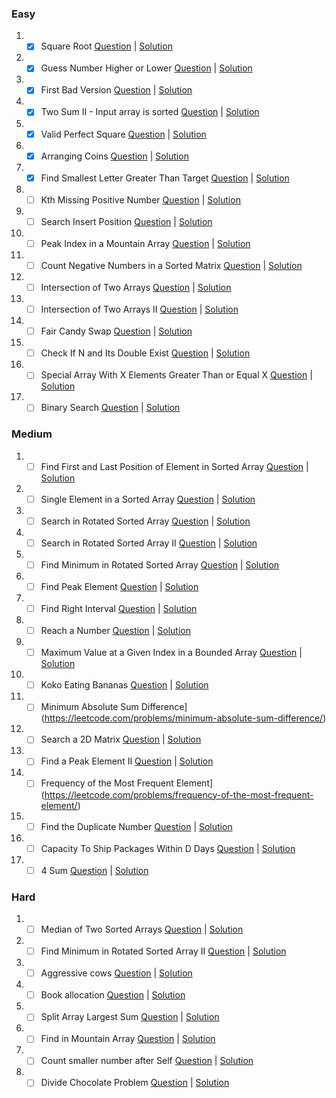 ### Easy

1.
    - [x] Square Root
      [Question](https://leetcode.com/problems/sqrtx/)
      |
      [Solution](./Easy/leetcode69.java)
2.
    - [x] Guess Number Higher or Lower
      [Question](https://leetcode.com/problems/guess-number-higher-or-lower/)
      |
      [Solution](./Easy/leetcode374.java)
3.
    - [x] First Bad Version
      [Question](https://leetcode.com/problems/first-bad-version/)
      |
      [Solution](./Easy/leetcode278.java)
4.
    - [x] Two Sum II - Input array is sorted
      [Question](https://leetcode.com/problems/two-sum-ii-input-array-is-sorted/)
      |
      [Solution](./Easy/leetcode167.java)
5.
    - [x] Valid Perfect Square
      [Question](https://leetcode.com/problems/valid-perfect-square/)
      |
      [Solution](./Easy/leetcode367.java)
6.
    - [x] Arranging Coins
      [Question](https://leetcode.com/problems/arranging-coins/)
      |
      [Solution](./Easy/leetcode441.java)
7.
    - [x] Find Smallest Letter Greater Than Target
      [Question](https://leetcode.com/problems/find-smallest-letter-greater-than-target/)
      |
      [Solution](./Easy/leetcode744.java)
8.
    - [ ] Kth Missing Positive Number
      [Question](https://leetcode.com/problems/kth-missing-positive-number/)
      |
      [Solution](./Easy/leetcode1539.java)
9.
    - [ ] Search Insert Position
      [Question](https://leetcode.com/problems/search-insert-position/)
      |
      [Solution](./Easy/)
10.
    - [ ] Peak Index in a Mountain Array
      [Question](https://leetcode.com/problems/peak-index-in-a-mountain-array/)
      |
      [Solution](./Easy/)
11.
    - [ ] Count Negative Numbers in a Sorted Matrix
      [Question](https://leetcode.com/problems/count-negative-numbers-in-a-sorted-matrix/)
      |
      [Solution](./Easy/)
12.
    - [ ] Intersection of Two Arrays
      [Question](https://leetcode.com/problems/intersection-of-two-arrays/)
      |
      [Solution](./Easy/)
13.
    - [ ] Intersection of Two Arrays II
      [Question](https://leetcode.com/problems/intersection-of-two-arrays-ii/)
      |
      [Solution](./Easy/)
14.
    - [ ] Fair Candy Swap
      [Question](https://leetcode.com/problems/fair-candy-swap/)
      |
      [Solution](./Easy/)
15.
    - [ ] Check If N and Its Double Exist
      [Question](https://leetcode.com/problems/check-if-n-and-its-double-exist/)
      |
      [Solution](./Easy/)
16.
    - [ ] Special Array With X Elements Greater Than or Equal X
      [Question](https://leetcode.com/problems/special-array-with-x-elements-greater-than-or-equal-x/)
      |
      [Solution](./Easy/)
17.
    - [ ] Binary Search
      [Question](https://leetcode.com/problems/binary-search/)
      |
      [Solution](./Easy/)

### Medium

1.
    - [ ] Find First and Last Position of Element in Sorted Array
      [Question](https://leetcode.com/problems/find-first-and-last-position-of-element-in-sorted-array/)
      |
      [Solution](./Medium/)
2.
    - [ ] Single Element in a Sorted Array
      [Question](https://leetcode.com/problems/single-element-in-a-sorted-array/)
      |
      [Solution](./Medium/)
3.
    - [ ] Search in Rotated Sorted Array
      [Question](https://leetcode.com/problems/search-in-rotated-sorted-array/)
      |
      [Solution](./Medium/)
4.
    - [ ] Search in Rotated Sorted Array II
      [Question](https://leetcode.com/problems/search-in-rotated-sorted-array-ii/)
      |
      [Solution](./Medium/)
5.
    - [ ] Find Minimum in Rotated Sorted Array
      [Question](https://leetcode.com/problems/find-minimum-in-rotated-sorted-array/)
      |
      [Solution](./Medium/)
6.
    - [ ] Find Peak Element
      [Question](https://leetcode.com/problems/find-peak-element/)
      |
      [Solution](./Medium/)
7.
    - [ ] Find Right Interval
      [Question](https://leetcode.com/problems/find-right-interval/)
      |
      [Solution](./Medium/)
8.
    - [ ] Reach a Number
      [Question](https://leetcode.com/problems/reach-a-number/)
      |
      [Solution](./Medium/)
9.
    - [ ] Maximum Value at a Given Index in a Bounded Array
      [Question](https://leetcode.com/problems/maximum-value-at-a-given-index-in-a-bounded-array/)
      |
      [Solution](./Medium/)
10.
    - [ ] Koko Eating Bananas
      [Question](https://leetcode.com/problems/koko-eating-bananas/)
      |
      [Solution](./Medium/)
11.
    - [ ] Minimum Absolute Sum Difference](https://leetcode.com/problems/minimum-absolute-sum-difference/)
12.
    - [ ] Search a 2D Matrix
      [Question](https://leetcode.com/problems/search-a-2d-matrix/)
      |
      [Solution](./Medium/)
13.
    - [ ] Find a Peak Element II
      [Question](https://leetcode.com/problems/find-a-peak-element-ii/)
      |
      [Solution](./Medium/)
14.
    - [ ] Frequency of the Most Frequent Element](https://leetcode.com/problems/frequency-of-the-most-frequent-element/)
16.
    - [ ] Find the Duplicate Number
      [Question](https://leetcode.com/problems/find-the-duplicate-number/)
      |
      [Solution](./Medium/)
17.
    - [ ] Capacity To Ship Packages Within D Days
      [Question](https://leetcode.com/problems/capacity-to-ship-packages-within-d-days/)
      |
      [Solution](./Medium/)
18.
    - [ ] 4 Sum
      [Question](https://leetcode.com/problems/4sum/)
      |
      [Solution](./Medium/)

### Hard

1.
    - [ ] Median of Two Sorted Arrays
      [Question](https://leetcode.com/problems/median-of-two-sorted-arrays/)
      |
      [Solution](./Hard/)
2.
    - [ ] Find Minimum in Rotated Sorted Array II
      [Question](https://leetcode.com/problems/find-minimum-in-rotated-sorted-array-ii/)
      |
      [Solution](./Hard/)
3.
    - [ ] Aggressive cows
      [Question](https://www.spoj.com/problems/AGGRCOW/)
      |
      [Solution](./Hard/)
4.
    - [ ] Book allocation
      [Question](https://www.geeksforgeeks.org/allocate-minimum-number-pages/)
      |
      [Solution](./Hard/)
5.
    - [ ] Split Array Largest Sum
      [Question](https://leetcode.com/problems/split-array-largest-sum/)
      |
      [Solution](./Hard/)
6.
    - [ ] Find in Mountain Array
      [Question](https://leetcode.com/problems/find-in-mountain-array/)
      |
      [Solution](./Hard/)
7.
    - [ ] Count smaller number after Self
      [Question](https://leetcode.com/problems/count-of-smaller-numbers-after-self/)
      |
      [Solution](./Hard/)
8.
    - [ ] Divide Chocolate Problem
      [Question](https://curiouschild.github.io/leetcode/2019/06/21/divide-chocolate.html)
      |
      [Solution](./Hard/)
